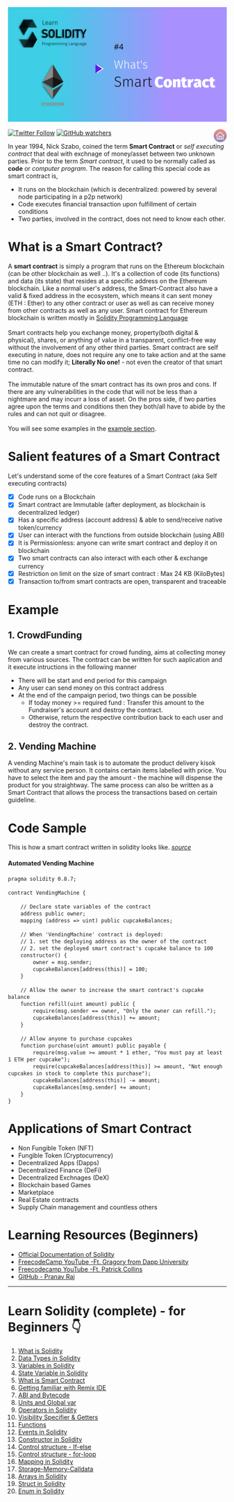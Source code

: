 
<img src="/Tutorials/header-images/4-OG-what-is-smart-contract.png" width="630" title="Data Type in solidity">

[<img alt="Twitter Follow" src="https://img.shields.io/twitter/follow/PranavRaj90?style=social">](https://twitter.com/intent/follow?screen_name=PranavRaj90)
[<img alt="GitHub watchers" src="https://img.shields.io/github/watchers/raj-pranav/learn-solidity?label=Learn%20Solidity&style=social">](https://github.com/raj-pranav/learn-solidity/)
[<img align= "right" src="/Tutorials/Beginners/images-for-docs/home.png" width="30" title="Repo Home">](https://github.com/raj-pranav/learn-solidity)

In year 1994, Nick Szabo, coined the term <b>Smart Contract</b> or *self executing contract* that deal with exchnage of money/asset between two unknown parties. Prior to the term *Smart contract*, it used to be normally called as **code** or *computer program*. The reason for calling this special code as smart contract is,
- It runs on the blockchain (which is decentralized: powered by several node participating in a p2p network)
- Code executes financial transaction upon fulfillment of certain conditions
- Two parties, involved in the contract, does not need to know each other.

# What is a Smart Contract?
A **smart contract** is simply a program that runs on the Ethereum blockchain (can be other blockchain as well ..). It's a collection of code (its functions) and data (its state) that resides at a specific address on the Ethereum blockchain. Like a normal user's address, the Smart-Contract also have a valid & fixed address in the ecosystem, which means it can sent money (ETH : Ether) to any other contract or user as well as can receive money from other contracts as well as any user. Smart contract for Ethereum blockchain is written mostly in [Solidity Programming Language](https://github.com/raj-pranav/learn-solidity/blob/main/Tutorials/Beginners/1-What_is_Solidity.md)<br><br>
Smart contracts help you exchange money, property(both digital & physical), shares, or anything of value in a transparent, conflict-free way without the involvement of any other third parties. Smart contract are self executing in nature, does not require any one to take action and at the same time no can modify it; **Literally No one!** - not even the creator of that smart contract.<br><br>
The immutable nature of the smart contract has its own pros and cons. If there are any vulnerabilities in the code that will not be less than a nightmare and may incurr a loss of asset. On the pros side, if two parties agree upon the terms and conditions then they both/all have to abide by the rules and can not quit or disagree.<br><br>
You will see some examples in the [example section](/Tutorials/4-what-is-a-Smart_contract.md#example).

# Salient features of a Smart Contract 
Let's understand some of the core features of a Smart Contract (aka Self executing contracts)

- [x] Code runs on a Blockchain
- [x] Smart contract are Immutable (after deployment, as blockchain is decentralized ledger) 
- [x] Has a specific address (account address) & able to send/receive native token/currency
- [x] User can interact with the functions from outside blockchain (using ABI)
- [x] It is Permissionless: anyone can write smart contract and deploy it on blockchain
- [x] Two smart contracts can also interact with each other & exchange currency
- [x] Restriction on limit on the size of smart contract : Max 24 KB (KiloBytes)
- [x] Transaction to/from smart contracts are open, transparent and traceable  

# Example
## 1. CrowdFunding
We can create a smart contract for crowd funding, aims at collecting money from various sources. The contract can be written for such aaplication and it execute intructions in the following manner
  - There will be start and end period for this campaign
  - Any user can send money on this contract address
  - At the end of the campaign period, two things can be possible
    - If today money >= required fund : Transfer this amount to the Fundraiser's account and destroy the contract.
    - Otherwise, return the respective contribution back to each user and destroy the contract.

## 2. Vending Machine
A vending Machine's main task is to automate the product delivery kisok without any service person. It contains certain items labelled with price. You have to select the item and pay the amount - the machine will dispense the product for you straightway. The same process can also be written as a Smart Contract that allows the process the transactions based on certain guideline.

# Code Sample
This is how a smart contract written in solidity looks like.
_[source](https://ethereum.org/en/developers/docs/smart-contracts/#a-digital-vending-machine)_
#### Automated Vending Machine

```solidity
pragma solidity 0.8.7;

contract VendingMachine {

    // Declare state variables of the contract
    address public owner;
    mapping (address => uint) public cupcakeBalances;

    // When 'VendingMachine' contract is deployed:
    // 1. set the deploying address as the owner of the contract
    // 2. set the deployed smart contract's cupcake balance to 100
    constructor() {
        owner = msg.sender;
        cupcakeBalances[address(this)] = 100;
    }

    // Allow the owner to increase the smart contract's cupcake balance
    function refill(uint amount) public {
        require(msg.sender == owner, "Only the owner can refill.");
        cupcakeBalances[address(this)] += amount;
    }

    // Allow anyone to purchase cupcakes
    function purchase(uint amount) public payable {
        require(msg.value >= amount * 1 ether, "You must pay at least 1 ETH per cupcake");
        require(cupcakeBalances[address(this)] >= amount, "Not enough cupcakes in stock to complete this purchase");
        cupcakeBalances[address(this)] -= amount;
        cupcakeBalances[msg.sender] += amount;
    }
}

```

# Applications of Smart Contract
- Non Fungible Token (NFT)
- Fungible Token (Cryptocurrency)
- Decentralized Apps (Dapps)
- Decentralized Finance (DeFi)
- Decentralized Exchnages (DeX)
- Blockchain based Games
- Marketplace
- Real Estate contracts
- Supply Chain management and countless others

# Learning Resources (Beginners)
- [Official Documentation of Solidity](https://docs.soliditylang.org/en/v0.8.11/)
- [FreecodeCamp YouTube -Ft. Gragory from Dapp University](https://youtu.be/ipwxYa-F1uY)
- [Freecodecamp YouTube -Ft. Patrick Collins](https://youtu.be/M576WGiDBdQ)
- [GitHub - Pranav Raj](https://github.com/raj-pranav/learn-solidity)


---

# Learn Solidity (complete) - for Beginners 👇
1. [What is Solidity](https://github.com/raj-pranav/learn-solidity/blob/main/Tutorials/Beginners/1-What_is_Solidity.md)
2. [Data Types in Solidity](https://github.com/raj-pranav/learn-solidity/blob/main/Tutorials/Beginners/2-Data_types_solidity.md)
3. [Variables in Solidity](https://github.com/raj-pranav/learn-solidity/blob/main/Tutorials/Beginners/2.1-Variables_in_solidity.md)
4. [State Variable in Solidity](https://github.com/raj-pranav/learn-solidity/blob/main/Tutorials/Beginners/3-State_variable_solidity.md)
5. [What is Smart Contract](https://github.com/raj-pranav/learn-solidity/blob/main/Tutorials/Beginners/4-what-is-a-Smart_contract.md)
6. [Getting familiar with Remix IDE](https://github.com/raj-pranav/learn-solidity/blob/main/Tutorials/Beginners/5-Getting-familiar-with-Remix-IDE.md)
7. [ABI and Bytecode](https://github.com/raj-pranav/learn-solidity/blob/main/Tutorials/Beginners/6-ABI-and-Bytecode-from-solidity-compiler.md)
8. [Units and Global var](https://github.com/raj-pranav/learn-solidity/blob/main/Tutorials/Beginners/7-Units-and-global-variable.md)
9. [Operators in Solidity](https://github.com/raj-pranav/learn-solidity/blob/main/Tutorials/Beginners/8-Operators-in-solidity.md)
10. [Visibility Specifier & Getters](https://github.com/raj-pranav/learn-solidity/blob/main/Tutorials/Beginners/9-Visibility-specifiers_and-getters.md)
11. [Functions](https://github.com/raj-pranav/learn-solidity/blob/main/Tutorials/Beginners/10-Functions-in-solidity.md)
12. [Events in Solidity](https://github.com/raj-pranav/learn-solidity/blob/main/Tutorials/Beginners/11-Events-in-Solidity.md)
13. [Constructor in Solidity](https://github.com/raj-pranav/learn-solidity/blob/main/Tutorials/Beginners/12-Constructor-in-solidity.md)
14. [Control structure - If-else](https://github.com/raj-pranav/learn-solidity/blob/main/Tutorials/Beginners/13-if-else_if-else_control_structure.md)
15. [Control structure - for-loop](https://github.com/raj-pranav/learn-solidity/blob/main/Tutorials/Beginners/14-for-loop-in-solidity.md)
16. [Mapping in Solidity](https://github.com/raj-pranav/learn-solidity/blob/main/Tutorials/Beginners/15-Mapping-in-solidity.md)
17. [Storage-Memory-Calldata](https://github.com/raj-pranav/learn-solidity/blob/main/Tutorials/Beginners/16-strorage-memory-calldata.md)
18. [Arrays in Solidity](https://github.com/raj-pranav/learn-solidity/blob/main/Tutorials/Beginners/17-arrays-in-solidity.md)
19. [Struct in Solidity](https://github.com/raj-pranav/learn-solidity/blob/main/Tutorials/Beginners/18-struct-in-solidity.md)
20. [Enum in Solidity](https://github.com/raj-pranav/learn-solidity/blob/main/Tutorials/Beginners/19-Enum-in-solidity.md)

